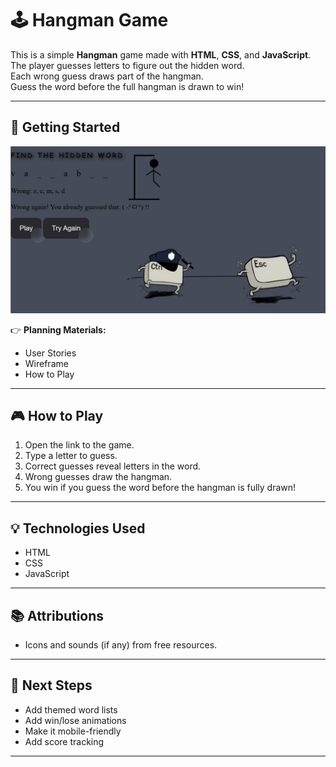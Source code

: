 

# 🕹️ Hangman Game

This is a simple **Hangman** game made with **HTML**, **CSS**, and **JavaScript**.  
The player guesses letters to figure out the hidden word.  
Each wrong guess draws part of the hangman.  
Guess the word before the full hangman is drawn to win!

---

## 🚀 Getting Started
![Hangman Screenshot](assets/schangman.png)


👉 **Planning Materials:**
- User Stories
- Wireframe
- How to Play

---

## 🎮 How to Play

1. Open the link to the game.  
2. Type a letter to guess.  
3. Correct guesses reveal letters in the word.  
4. Wrong guesses draw the hangman.  
5. You win if you guess the word before the hangman is fully drawn!

---

## 💡 Technologies Used

- HTML
- CSS
- JavaScript

---

## 📚 Attributions

- Icons and sounds (if any) from free resources.

---

## 🚧 Next Steps

- Add themed word lists
- Add win/lose animations
- Make it mobile-friendly
- Add score tracking

---

